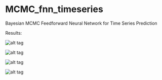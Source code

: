 # MCMC_fnn_timeseries
Bayesian MCMC Feedforward Neural Network for Time Series Prediction



Results: 

 ![alt tag](https://github.com/rohitash-chandra/MCMC_fnn_timeseries/blob/master/mcmcresults/begin.png)
 

 ![alt tag](https://github.com/rohitash-chandra/MCMC_fnn_timeseries/blob/master/mcmcresults/proposals.svg) 
 

 ![alt tag](https://github.com/rohitash-chandra/MCMC_fnn_timeseries/blob/master/mcmcresults/mcmcrestrain.svg)
 
 
 ![alt tag](https://github.com/rohitash-chandra/MCMC_fnn_timeseries/blob/master/mcmcresults/mcmcrestest.svg)
  
